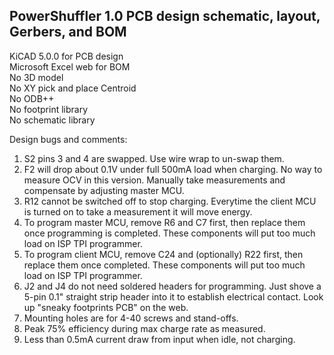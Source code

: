 ## PowerShuffler 1.0 PCB design schematic, layout, Gerbers, and BOM  
KiCAD 5.0.0 for PCB design  
Microsoft Excel web for BOM  
No 3D model  
No XY pick and place Centroid  
No ODB++  
No footprint library  
No schematic library

Design bugs and comments:  
1. S2 pins 3 and 4 are swapped. Use wire wrap to un-swap them.
2. F2 will drop about 0.1V under full 500mA load when charging. No way to measure OCV in this version. Manually take measurements and compensate by adjusting master MCU.
3. R12 cannot be switched off to stop charging. Everytime the client MCU is turned on to take a measurement it will move energy.
4. To program master MCU, remove R6 and C7 first, then replace them once programming is completed. These components will put too much load on ISP TPI programmer.
5. To program client MCU, remove C24 and (optionally) R22 first, then replace them once completed. These components will put too much load on ISP TPI programmer.
6. J2 and J4 do not need soldered headers for programming. Just shove a 5-pin 0.1" straight strip header into it to establish electrical contact. Look up "sneaky footprints PCB" on the web.
7. Mounting holes are for 4-40 screws and stand-offs.
8. Peak 75% efficiency during max charge rate as measured.
9. Less than 0.5mA current draw from input when idle, not charging.
